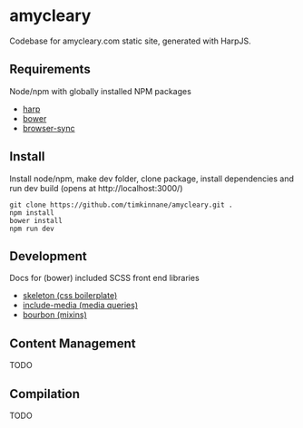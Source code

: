 # amycleary

Codebase for amycleary.com static site, generated with HarpJS.

## Requirements

Node/npm with globally installed NPM packages

- [harp](http://harpjs.com/)
- [bower](http://bower.io/)
- [browser-sync](https://www.browsersync.io/)

## Install

Install node/npm, make dev folder, clone package, install dependencies and run dev build (opens at http://localhost:3000/)

```
git clone https://github.com/timkinnane/amycleary.git .
npm install
bower install
npm run dev
```

## Development

Docs for (bower) included SCSS front end libraries

- [skeleton (css boilerplate)](http://getskeleton.com/)
- [include-media (media queries)](http://include-media.com/)
- [bourbon (mixins)](http://bourbon.io/)

## Content Management

TODO

## Compilation

TODO
